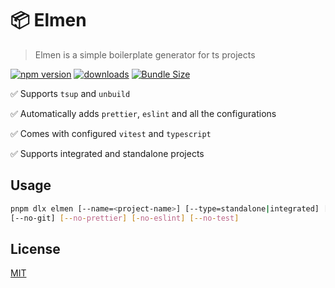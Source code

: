 
# 📦 Elmen
> Elmen is a simple boilerplate generator for ts projects

[![npm version](https://img.shields.io/npm/v/elmen?style=flat&logoColor=009933&color=ccff66)](https://www.npmjs.com/package/elmen)
[![downloads](https://img.shields.io/npm/dt/elmen?style=flat&logoColor=009933&color=ccff66)](https://www.npmjs.com/package/elmen)
[![Bundle Size](https://img.shields.io/bundlephobia/min/elmen?style=flat&logoColor=009933&color=ccff66)](https://bundlephobia.com/package/elmen@2.0.5)

✅ Supports `tsup` and `unbuild`

✅ Automatically adds `prettier`, `eslint` and all the configurations

✅ Comes with configured `vitest` and `typescript`

✅ Supports integrated and standalone projects

## Usage

```bash
pnpm dlx elmen [--name=<project-name>] [--type=standalone|integrated] [--build=tsup|unbuild] 
[--no-git] [--no-prettier] [-no-eslint] [--no-test]
```

## License

[MIT](./LICENSE)